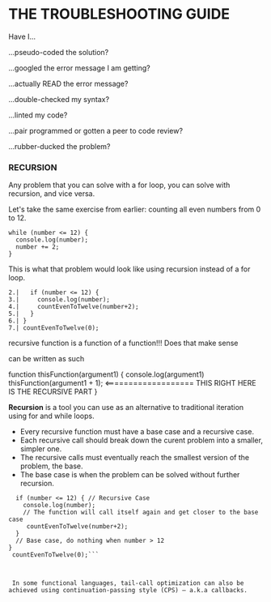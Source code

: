 # THE TROUBLESHOOTING GUIDE

Have I...

...pseudo-coded the solution?

...googled the error message I am getting?

...actually READ the error message?

...double-checked my syntax?

...linted my code?

...pair programmed or gotten a peer to code review?

...rubber-ducked the problem?

### RECURSION

Any problem that you can solve with a for loop, you can solve with recursion, and vice versa.

Let's take the same exercise from earlier: counting all even numbers from 0 to 12.
```let number = 0;
while (number <= 12) {
  console.log(number);
  number += 2;
}
```
This is what that problem would look like using recursion instead of a for loop.
```1.| function countEvenToTwelve(number) {
2.|   if (number <= 12) {
3.|     console.log(number);
4.|     countEvenToTwelve(number+2);
5.|   }
6.| }
7.| countEvenToTwelve(0);
```

recursive function is a function of a function!!!
Does that make sense

can be written as such

function thisFunction(argument1) {
  console.log(argument1)
  thisFunction(argument1 + 1); <=================== THIS RIGHT HERE IS THE RECURSIVE PART
  }


**Recursion** is a tool you can use as an alternative to traditional iteration using for and while loops.

* Every recursive function must have a base case and a recursive case.
* Each recursive call should break down the curent problem into a smaller, simpler one.
* The recursive calls must eventually reach the smallest version of the problem, the base.
* The base case is when the problem can be solved without further recursion.


```// function countEvenToTwelve(number) {
  if (number <= 12) { // Recursive Case
    console.log(number);
    // The function will call itself again and get closer to the base case
     countEvenToTwelve(number+2);
  }
  // Base case, do nothing when number > 12
}
 countEvenToTwelve(0);```



 In some functional languages, tail-call optimization can also be achieved using continuation-passing style (CPS) — a.k.a callbacks.